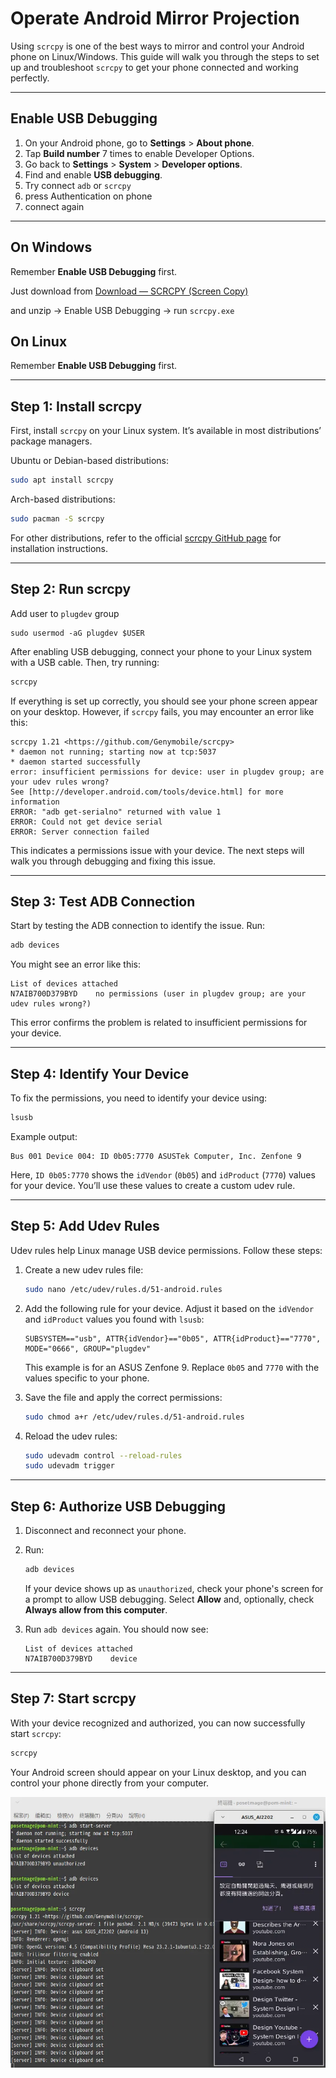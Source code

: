 # Operate Android Mirror Projection

Using `scrcpy` is one of the best ways to mirror and control your Android phone on Linux/Windows. This guide will walk you through the steps to set up and troubleshoot `scrcpy` to get your phone connected and working perfectly.

---

## **Enable USB Debugging**

1. On your Android phone, go to **Settings** > **About phone**.
2. Tap **Build number** 7 times to enable Developer Options.
3. Go back to **Settings** > **System** > **Developer options**.
4. Find and enable **USB debugging**.
5. Try connect ```adb``` or ```scrcpy```
6. press Authentication on phone
7. connect again

---

## On Windows

Remember **Enable USB Debugging** first.

Just download from [Download — SCRCPY (Screen Copy)](https://scrcpy.org/download/)

and unzip -> Enable USB Debugging -> run ```scrcpy.exe```

## On Linux

Remember **Enable USB Debugging** first.

---

## **Step 1: Install scrcpy**

First, install `scrcpy` on your Linux system. It’s available in most distributions’ package managers.

Ubuntu or Debian-based distributions:
```bash
sudo apt install scrcpy
```

Arch-based distributions:
```bash
sudo pacman -S scrcpy
```

For other distributions, refer to the official [scrcpy GitHub page](https://github.com/Genymobile/scrcpy) for installation instructions.

---

## **Step 2: Run scrcpy**

Add user to ```plugdev``` group
```
sudo usermod -aG plugdev $USER
```
After enabling USB debugging, connect your phone to your Linux system with a USB cable. Then, try running:

```bash
scrcpy
```

If everything is set up correctly, you should see your phone screen appear on your desktop. However, if `scrcpy` fails, you may encounter an error like this:

```plaintext
scrcpy 1.21 <https://github.com/Genymobile/scrcpy>
* daemon not running; starting now at tcp:5037
* daemon started successfully
error: insufficient permissions for device: user in plugdev group; are your udev rules wrong?
See [http://developer.android.com/tools/device.html] for more information
ERROR: "adb get-serialno" returned with value 1
ERROR: Could not get device serial
ERROR: Server connection failed
```

This indicates a permissions issue with your device. The next steps will walk you through debugging and fixing this issue.

---

## **Step 3: Test ADB Connection**

Start by testing the ADB connection to identify the issue. Run:

```bash
adb devices
```

You might see an error like this:

```plaintext
List of devices attached
N7AIB700D379BYD    no permissions (user in plugdev group; are your udev rules wrong?)
```

This error confirms the problem is related to insufficient permissions for your device.

---

## **Step 4: Identify Your Device**

To fix the permissions, you need to identify your device using:

```bash
lsusb
```

Example output:
```plaintext
Bus 001 Device 004: ID 0b05:7770 ASUSTek Computer, Inc. Zenfone 9
```

Here, `ID 0b05:7770` shows the `idVendor` (`0b05`) and `idProduct` (`7770`) values for your device. You’ll use these values to create a custom udev rule.

---

## **Step 5: Add Udev Rules**

Udev rules help Linux manage USB device permissions. Follow these steps:

1. Create a new udev rules file:
   ```bash
   sudo nano /etc/udev/rules.d/51-android.rules
   ```

2. Add the following rule for your device. Adjust it based on the `idVendor` and `idProduct` values you found with `lsusb`:
   ```plaintext
   SUBSYSTEM=="usb", ATTR{idVendor}=="0b05", ATTR{idProduct}=="7770", MODE="0666", GROUP="plugdev"
   ```

   This example is for an ASUS Zenfone 9. Replace `0b05` and `7770` with the values specific to your phone.

3. Save the file and apply the correct permissions:
   ```bash
   sudo chmod a+r /etc/udev/rules.d/51-android.rules
   ```

4. Reload the udev rules:
   ```bash
   sudo udevadm control --reload-rules
   sudo udevadm trigger
   ```

---

## **Step 6: Authorize USB Debugging**

1. Disconnect and reconnect your phone.
2. Run:
   ```bash
   adb devices
   ```

   If your device shows up as `unauthorized`, check your phone's screen for a prompt to allow USB debugging. Select **Allow** and, optionally, check **Always allow from this computer**.

3. Run `adb devices` again. You should now see:
   ```plaintext
   List of devices attached
   N7AIB700D379BYD    device
   ```

---

## **Step 7: Start scrcpy**

With your device recognized and authorized, you can now successfully start `scrcpy`:

```bash
scrcpy
```

Your Android screen should appear on your Linux desktop, and you can control your phone directly from your computer.

![](./scrcpy-result.webp)